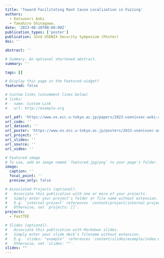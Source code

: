 ```yaml
---
title: 'Toward Facilitating Root Cause Localization in Fuzzing'
authors:
  - Katsunori Aoki
  - Takahiro Shinagawa.
date: '2023-08-10T00:00:00Z'
publication_types: ['poster']
publication: 32nd USENIX Security Symposium (Poster)
doi: ''

abstract: ''

# Summary. An optional shortened abstract.
summary: ''

tags: []

# Display this page in the Featured widget?
featured: false

# Custom links (uncomment lines below)
# links:
# - name: Custom Link
#   url: http://example.org

url_pdf: 'https://www.os.ecc.u-tokyo.ac.jp/papers/2023-usenixsec-aoki-abstract.pdf'
url_code: ''
url_dataset: ''
url_poster: 'https://www.os.ecc.u-tokyo.ac.jp/posters/2023-usenixsec-aoki.pdf'
url_project: ''
url_slides: ''
url_source: ''
url_video: ''

# Featured image
# To use, add an image named `featured.jpg/png` to your page's folder.
image:
  caption: ''
  focal_point: ''
  preview_only: false

# Associated Projects (optional).
#   Associate this publication with one or more of your projects.
#   Simply enter your project's folder or file name without extension.
#   E.g. `internal-project` references `content/project/internal-project/index.md`.
#   Otherwise, set `projects: []`.
projects:
  - FastTEE

# Slides (optional).
#   Associate this publication with Markdown slides.
#   Simply enter your slide deck's filename without extension.
#   E.g. `slides: "example"` references `content/slides/example/index.md`.
#   Otherwise, set `slides: ""`.
slides: ""
---
```

